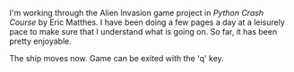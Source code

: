 I'm working through the Alien Invasion game project in *Python Crash Course* by Eric Matthes. I have been doing a few pages a day at a leisurely pace to make sure that I understand what is going on.  So far, it has been pretty enjoyable. 

The ship moves now.  Game can be exited with the 'q' key. 
